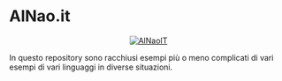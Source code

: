 # AlNao.it
<p align="center">
  <a href="https://www.alnao.it/">
    <img alt="AlNaoIT" src="https://www.alnao.it/wordpress/wp-content/uploads/2021/10/cropped-alnao_logo20211031-4.png" />
  </a>
</p>
In questo repository sono racchiusi esempi più o meno complicati di vari esempi di vari linguaggi in diverse situazioni.
